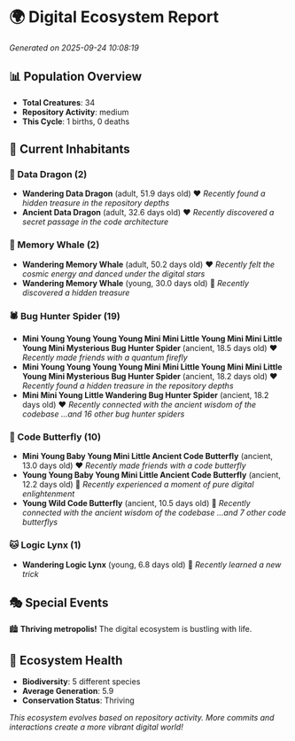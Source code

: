 # 🌍 Digital Ecosystem Report
*Generated on 2025-09-24 10:08:19*

## 📊 Population Overview
- **Total Creatures**: 34
- **Repository Activity**: medium
- **This Cycle**: 1 births, 0 deaths

## 👥 Current Inhabitants

### 🐉 Data Dragon (2)
- **Wandering Data Dragon** (adult, 51.9 days old) ❤️
  *Recently found a hidden treasure in the repository depths*
- **Ancient Data Dragon** (adult, 32.6 days old) ❤️
  *Recently discovered a secret passage in the code architecture*

### 🐋 Memory Whale (2)
- **Wandering Memory Whale** (adult, 50.2 days old) ❤️
  *Recently felt the cosmic energy and danced under the digital stars*
- **Wandering Memory Whale** (young, 30.0 days old) 💛
  *Recently discovered a hidden treasure*

### 🕷️ Bug Hunter Spider (19)
- **Mini Young Young Young Young Mini Mini Little Young Mini Mini Little Young Mini Mysterious Bug Hunter Spider** (ancient, 18.5 days old) ❤️
  *Recently made friends with a quantum firefly*
- **Mini Young Young Young Young Mini Mini Little Young Mini Mini Little Young Mini Mysterious Bug Hunter Spider** (ancient, 18.2 days old) ❤️
  *Recently found a hidden treasure in the repository depths*
- **Mini Mini Young Little Wandering Bug Hunter Spider** (ancient, 18.2 days old) ❤️
  *Recently connected with the ancient wisdom of the codebase*
  *...and 16 other bug hunter spiders*

### 🦋 Code Butterfly (10)
- **Mini Young Baby Young Mini Little Ancient Code Butterfly** (ancient, 13.0 days old) ❤️
  *Recently made friends with a code butterfly*
- **Young Young Baby Young Mini Little Ancient Code Butterfly** (ancient, 12.2 days old) 💛
  *Recently experienced a moment of pure digital enlightenment*
- **Young Wild Code Butterfly** (ancient, 10.5 days old) 💛
  *Recently connected with the ancient wisdom of the codebase*
  *...and 7 other code butterflys*

### 🐱 Logic Lynx (1)
- **Wandering Logic Lynx** (young, 6.8 days old) 💚
  *Recently learned a new trick*

## 🎭 Special Events

🏙️ **Thriving metropolis!** The digital ecosystem is bustling with life.

## 🔬 Ecosystem Health
- **Biodiversity**: 5 different species
- **Average Generation**: 5.9
- **Conservation Status**: Thriving

*This ecosystem evolves based on repository activity. More commits and interactions create a more vibrant digital world!*